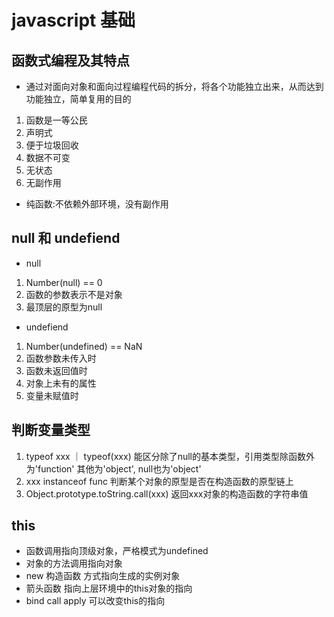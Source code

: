 # javascript 基础
## 函数式编程及其特点
  - 通过对面向对象和面向过程编程代码的拆分，将各个功能独立出来，从而达到功能独立，简单复用的目的
  1. 函数是一等公民
  2. 声明式
  3. 便于垃圾回收
  4. 数据不可变
  5. 无状态
  6. 无副作用
  - 纯函数:不依赖外部环境，没有副作用
##  null 和 undefiend
  -  null
  1. Number(null) == 0
  2. 函数的参数表示不是对象
  3. 最顶层的原型为null
  - undefiend
  1. Number(undefined) == NaN
  2. 函数参数未传入时
  3. 函数未返回值时
  4. 对象上未有的属性
  5. 变量未赋值时
## 判断变量类型
  1. typeof xxx ｜ typeof(xxx) 能区分除了null的基本类型，引用类型除函数外为'function' 其他为'object',
  null也为'object'
  2. xxx instanceof func 判断某个对象的原型是否在构造函数的原型链上
  3. Object.prototype.toString.call(xxx) 返回xxx对象的构造函数的字符串值
## this
  - 函数调用指向顶级对象，严格模式为undefined
  - 对象的方法调用指向对象
  - new 构造函数 方式指向生成的实例对象
  - 箭头函数 指向上层环境中的this对象的指向
  - bind call apply 可以改变this的指向



